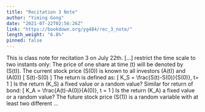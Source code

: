 ```yaml
---
title: "Recitation 3 Note"
author: "Yiming Gong"
date: "2021-07-22T02:56:26Z"
link: "https://bookdown.org/yg484/rec_3_note/"
length_weight: "6.8%"
pinned: false
---
```


This is class note for recitation 3 on July 22th. [...] restrict the time scale to two instants only: The price of one share at time \(t\) will be denoted by \(S(t)\). The
current stock price \(S(0)\) is known to all investors \(A(t)\) and \(A(0)\) \[
S(t)-S(0)
\] The return is defined as: \[
K_S = \frac{S(t)-S(0)}{S(0)}, t= 1
\] Is the return \(K_S\) a fixed value or a random value? Similar for return of bond: \[
K_A = \frac{A(t)-A(0)}{A(0)}, t = 1
\] Is the return \(K_A\) a fixed value or a random value? The future stock price \(S(1)\) is a random variable with at least two
different ...
